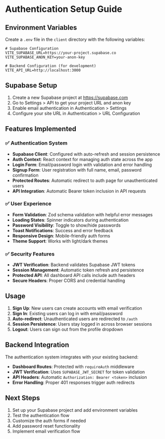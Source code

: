 # Authentication Setup Guide

## Environment Variables

Create a `.env` file in the `client` directory with the following variables:

```env
# Supabase Configuration
VITE_SUPABASE_URL=https://your-project.supabase.co
VITE_SUPABASE_ANON_KEY=your-anon-key

# Backend Configuration (for development)
VITE_API_URL=http://localhost:3000
```

## Supabase Setup

1. Create a new Supabase project at https://supabase.com
2. Go to Settings > API to get your project URL and anon key
3. Enable email authentication in Authentication > Settings
4. Configure your site URL in Authentication > URL Configuration

## Features Implemented

### ✅ Authentication System
- **Supabase Client**: Configured with auto-refresh and session persistence
- **Auth Context**: React context for managing auth state across the app
- **Login Form**: Email/password login with validation and error handling
- **Signup Form**: User registration with full name, email, password confirmation
- **Protected Routes**: Automatic redirect to auth page for unauthenticated users
- **API Integration**: Automatic Bearer token inclusion in API requests

### ✅ User Experience
- **Form Validation**: Zod schema validation with helpful error messages
- **Loading States**: Spinner indicators during authentication
- **Password Visibility**: Toggle to show/hide passwords
- **Toast Notifications**: Success and error feedback
- **Responsive Design**: Mobile-friendly auth forms
- **Theme Support**: Works with light/dark themes

### ✅ Security Features
- **JWT Verification**: Backend validates Supabase JWT tokens
- **Session Management**: Automatic token refresh and persistence
- **Protected API**: All dashboard API calls include auth headers
- **Secure Headers**: Proper CORS and credential handling

## Usage

1. **Sign Up**: New users can create accounts with email verification
2. **Sign In**: Existing users can log in with email/password
3. **Auto-redirect**: Unauthenticated users are redirected to `/auth`
4. **Session Persistence**: Users stay logged in across browser sessions
5. **Logout**: Users can sign out from the profile dropdown

## Backend Integration

The authentication system integrates with your existing backend:

- **Dashboard Routes**: Protected with `requireAuth` middleware
- **JWT Verification**: Uses `SUPABASE_JWT_SECRET` for token validation
- **API Headers**: Automatic `Authorization: Bearer <token>` inclusion
- **Error Handling**: Proper 401 responses trigger auth redirects

## Next Steps

1. Set up your Supabase project and add environment variables
2. Test the authentication flow
3. Customize the auth forms if needed
4. Add password reset functionality
5. Implement email verification flow
